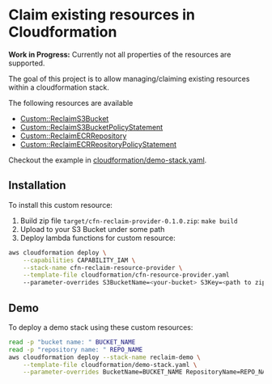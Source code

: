 # Claim existing resources in Cloudformation

**Work in Progress:** Currently not all properties of the resources are supported.

The goal of this project is to allow managing/claiming existing resources within a cloudformation stack.

The following resources are available

- [Custom::ReclaimS3Bucket](docs/ReclaimS3Bucket.md)
- [Custom::ReclaimS3BucketPolicyStatement](docs/ReclaimS3BucketPolicyStatement.md)
- [Custom::ReclaimECRRepository](docs/ReclaimECRRepository.md)
- [Custom::ReclaimECRReositoryPolicyStatement](docs/ReclaimS3BucketPolicyStatement.md)

Checkout the example in [cloudformation/demo-stack.yaml](cloudformation/demo-stack.yaml).

## Installation

To install this custom resource:
1) Build zip file `target/cfn-reclaim-provider-0.1.0.zip`: `make build`
2) Upload to your S3 Bucket under some path
3) Deploy lambda functions for custom resource:
```sh
aws cloudformation deploy \
    --capabilities CAPABILITY_IAM \
    --stack-name cfn-reclaim-resource-provider \
    --template-file cloudformation/cfn-resource-provider.yaml
    --parameter-overrides S3BucketName=<your-bucket> S3Key=<path to zip file>/cfn-reclaim-provider-0.1.0.zip
```

## Demo

To deploy a demo stack using these custom resources:

```sh
read -p "bucket name: " BUCKET_NAME
read -p "repository name: " REPO_NAME
aws cloudformation deploy --stack-name reclaim-demo \
	--template-file cloudformation/demo-stack.yaml \
	--parameter-overrides BucketName=BUCKET_NAME RepositoryName=REPO_NAME
```

